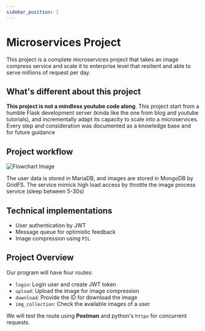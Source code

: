 ```yaml
---
sidebar_position: 1
---
```


# Microservices Project

This project is a complete microservices project that takes an image compress service and scale it to enterprise level that resilient and able to serve millions of request per day.

## What's different about this project

**This project is not a mindless youtube code along**. This project start from a humble Flask development server 
(kinda like the one from blog and youtube tutorials), and incrementally adapt its capacity to scale into a microservices. Every step and consideration was documented as a knowledge base and for future guidance 

## Project workflow

![Flowchart Image](/img/flowchart.jpg)

The user data is stored in MariaDB, and images are stored in MongoDB by GridFS. The service mimick high load access by throttle the image process service (sleep between 5-30s)

## Technical implementations

- User authentication by JWT
- Message queue for optimistic feedback
- Image compression using `PIL`

## Project Overview

Our program will have four routes:
- `login`: Login user and create JWT token
- `upload`: Upload the image for image compression
- `download`: Provide the ID for download the image
- `img_collection`: Check the available images of a user

We will test the route using **Postman** and python's `httpx` for concurrent requests.